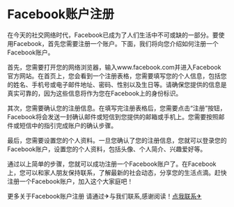 # Facebook账户注册

在今天的社交网络时代，Facebook已成为了人们生活中不可或缺的一部分。要使用Facebook，首先您需要注册一个账户。下面，我们将向您介绍如何注册一个Facebook账户。

首先，您需要打开您的网络浏览器，输入www.facebook.com并进入Facebook官方网站。在首页上，您会看到一个注册表格，您需要填写您的个人信息，包括您的姓名、手机号或电子邮件地址、密码、性别以及生日等。请确保您提供的信息是真实可靠的，因为这些信息将作为您在Facebook上的身份标识。

其次，您需要确认您的注册信息。在填写完注册表格后，您需要点击“注册”按钮，Facebook将会发送一封确认邮件或短信到您提供的邮箱或手机上。您需要按照邮件或短信中的指引完成账户的确认步骤。

最后，您需要设置您的个人资料。一旦您确认了您的注册信息，您就可以登录您的Facebook账户，设置您的个人资料，包括头像、个人简介、兴趣爱好等。

通过以上简单的步骤，您就可以成功注册一个Facebook账户了。在Facebook上，您可以和家人朋友保持联系，了解最新的社会动态，分享您的生活点滴。赶快注册一个Facebook账户，加入这个大家庭吧！

更多关于Facebook账户注册 请通过✈与我们联系,感谢阅读！[点我联系✈](https://faq.G208.com)